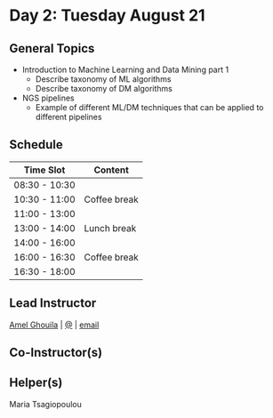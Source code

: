 # Day 2: Tuesday August 21

## General Topics
- Introduction to Machine Learning and Data Mining part 1
  - Describe taxonomy of ML algorithms
  - Describe taxonomy of DM algorithms
- NGS pipelines
  - Example of different ML/DM techniques that can be applied to different pipelines

## Schedule

  Time Slot   | Content |
------------- | --------|
08:30 - 10:30 |         |
10:30 - 11:00 | Coffee break|
11:00 - 13:00 |             |
13:00 - 14:00 | Lunch break |
14:00 - 16:00 |             |
16:00 - 16:30 | Coffee break |
16:30 - 18:00 |             |


## Lead Instructor
[Amel Ghouila]() | [@]() | [email](mailto:amel.ghouila@gmail.com)

## Co-Instructor(s)

## Helper(s)
Maria Tsagiopoulou
